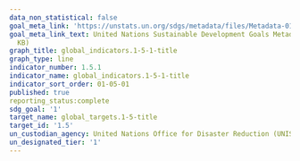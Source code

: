 ```yaml
---
data_non_statistical: false
goal_meta_link: 'https://unstats.un.org/sdgs/metadata/files/Metadata-01-05-01.pdf '
goal_meta_link_text: United Nations Sustainable Development Goals Metadata (PDF 224
  KB)
graph_title: global_indicators.1-5-1-title
graph_type: line
indicator_number: 1.5.1
indicator_name: global_indicators.1-5-1-title
indicator_sort_order: 01-05-01
published: true
reporting_status:complete
sdg_goal: '1'
target_name: global_targets.1-5-title
target_id: '1.5'
un_custodian_agency: United Nations Office for Disaster Reduction (UNISDR)
un_designated_tier: '1'
---
```

